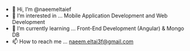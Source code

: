 - 👋 Hi, I’m @naeemeltaief
- 👀 I’m interested in ... Mobile Application Development and Web Development 
- 🌱 I’m currently learning ... Front-End Development (Angular) & Mongo DB
- 📫 How to reach me ... naeem.eltai3f@gmail.com

<!---
naeemeltaief/naeemeltaief is a ✨ special ✨ repository because its `README.md` (this file) appears on your GitHub profile.
You can click the Preview link to take a look at your changes.
--->
